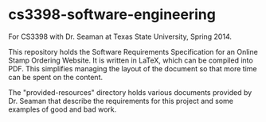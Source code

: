 cs3398-software-engineering
===========================

For CS3398 with Dr. Seaman at Texas State University, Spring 2014. 

This repository holds the Software Requirements Specification for an Online
Stamp Ordering Website. It is written in LaTeX, which can be compiled into 
PDF. This simplifies managing the layout of the document so that more time 
can be spent on the content.

The "provided-resources" directory holds various documents provided by Dr. 
Seaman that describe the requirements for this project and some examples of 
good and bad work.

